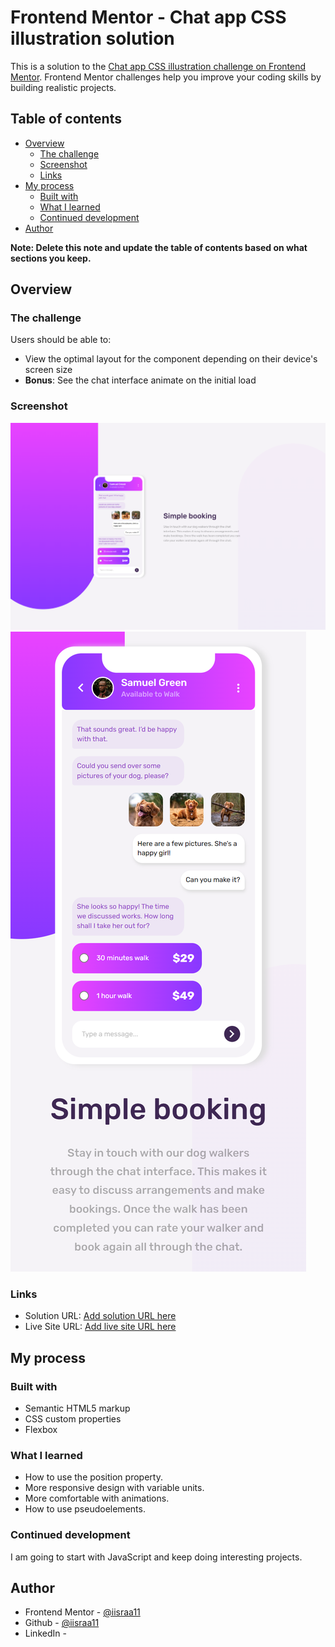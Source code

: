 # Frontend Mentor - Chat app CSS illustration solution

This is a solution to the [Chat app CSS illustration challenge on Frontend Mentor](https://www.frontendmentor.io/challenges/chat-app-css-illustration-O5auMkFqY). Frontend Mentor challenges help you improve your coding skills by building realistic projects. 

## Table of contents

- [Overview](#overview)
  - [The challenge](#the-challenge)
  - [Screenshot](#screenshot)
  - [Links](#links)
- [My process](#my-process)
  - [Built with](#built-with)
  - [What I learned](#what-i-learned)
  - [Continued development](#continued-development)
- [Author](#author)

**Note: Delete this note and update the table of contents based on what sections you keep.**

## Overview

### The challenge

Users should be able to:

- View the optimal layout for the component depending on their device's screen size
- **Bonus**: See the chat interface animate on the initial load

### Screenshot

![](solution/desktop-solution.png)
![](solution/phone-solution.png)

### Links

- Solution URL: [Add solution URL here](https://github.com/iisraa11/chat-app-css-illustration-master)
- Live Site URL: [Add live site URL here](https://iisraa11.github.io/chat-app-css-illustration-master/)

## My process

### Built with

- Semantic HTML5 markup
- CSS custom properties
- Flexbox

### What I learned

- How to use the position property.
- More responsive design with variable units.
- More comfortable with animations.
- How to use pseudoelements.

### Continued development

  I am going to start with JavaScript and keep doing interesting projects.

## Author

- Frontend Mentor - [@iisraa11](https://www.frontendmentor.io/profile/iisraa11)
- Github - [@iisraa11](https://github.com/iisraa11)
- LinkedIn - [](https://www.linkedin.com/in/israel-guerrero-ortiz-6201a0168/)


